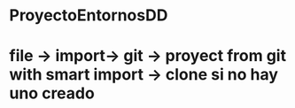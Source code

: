 # ProyectoEntornosDD
# file -> import-> git -> proyect from git with smart import -> clone si no hay uno creado 
